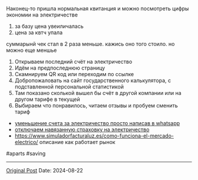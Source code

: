Наконец-то пришла нормальная квитанция и можно посмотреть цифры экономии на электричестве

1. за базу цена увеиличалась
2. цена за квтч упала

суммарынй чек стал в 2 раза меньше. кажись оно того стоило. но можно еще меншье
1. Открываем последний счёт на электричество
2. Идём на предпоследнюю страницу
3. Скамнируем QR код или переходим по ссылке
4. Добропожаловать на сайт государственного калькулятора, с подставленной персональной статистикой
5. Там показано сколькой вышел бы счёт в другой компании или на другом тарифе в текущей
6. Выбираем что понравилось, читаем отзывы и пробуем сменить тариф

- [уменьшение счета за электричество просто написав в whatsapp](2185.md)
- [отключаем навязанную страховку на электричество](2186.md)
- https://www.simuladorfacturaluz.es/como-funciona-el-mercado-electrico/ описание как работает рынок

#aparts #saving

---
[Original Post](https://t.me/lev2tarragona/2522)
Date: 2024-08-22
